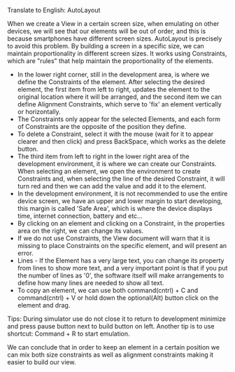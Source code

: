 Translate to English: AutoLayout

When we create a View in a certain screen size, when emulating on other devices, we will see that our elements will be out of order, and this is because smartphones have different screen sizes.
AutoLayout is precisely to avoid this problem. By building a screen in a specific size, we can maintain proportionality in different screen sizes. It works using Constraints, which are "rules" that help maintain the proportionality of the elements.
- In the lower right corner, still in the development area, is where we define the Constraints of the element. After selecting the desired element, the first item from left to right, updates the element to the original location where it will be arranged, and the second item we can define Alignment Constraints, which serve to 'fix' an element vertically or horizontally.
- The Constraints only appear for the selected Elements, and each form of Constraints are the opposite of the position they define.
- To delete a Constraint, select it with the mouse (wait for it to appear clearer and then click) and press BackSpace, which works as the delete button.
- The third item from left to right in the lower right area of ​​the development environment, it is where we can create our Constraints. When selecting an element, we open the environment to create Constraints and, when selecting the line of the desired Constraint, it will turn red and then we can add the value and add it to the element.
- In the development environment, it is not recommended to use the entire device screen, we have an upper and lower margin to start developing, this margin is called 'Safe Area', which is where the device displays time, internet connection, battery and etc...
- By clicking on an element and clicking on a Constraint, in the properties area on the right, we can change its values.
- If we do not use Constraints, the View document will warn that it is missing to place Constraints on the specific element, and will present an error.
- Lines - If the Element has a very large text, you can change its property from lines to show more text, and a very important point is that if you put the number of lines as '0', the software itself will make arrangements to define how many lines are needed to show all text.
- To copy an element, we can use both command(cntrl) + C and command(cntrl) + V or hold down the optional(Alt) button click on the element and drag.

Tips: During simulator use do not close it to return to development minimize and press pause button next to build button on left.
Another tip is to use shortcut: Command + R to start emulation.

We can conclude that in order to keep an element in a certain position we can mix both size constraints as well as alignment constraints making it easier to build our view.
